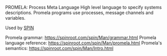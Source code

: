 PROMELA: Process Meta Language
High level language to specify systems descriptions.
Promela programs use processes, message channels and variables. 

Used by [SPIN](SPIN.md)

Promela grammar: https://spinroot.com/spin/Man/grammar.html
Promela language reference: https://spinroot.com/spin/Man/promela.html
Promela's semantics: https://spinroot.com/spin/Man/Intro.html
